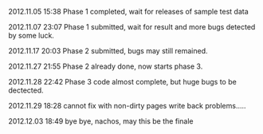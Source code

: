 2012.11.05 15:38
    Phase 1 completed, wait for releases of sample test data

2012.11.07 23:07
    Phase 1 submitted, wait for result and more bugs detected by some luck.

2012.11.17 20:03
    Phase 2 submitted, bugs may still remained.

2012.11.27 21:55
    Phase 2 already done, now starts phase 3.

2012.11.28 22:42
    Phase 3 code almost complete, but huge bugs to be dectected.

2012.11.29 18:28
    cannot fix with non-dirty pages write back problems.....

2012.12.03 18:49
    bye bye, nachos, may this be the finale
